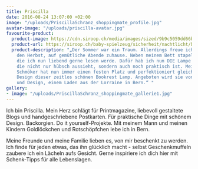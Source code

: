 ```yaml
---
title: Priscilla
date: 2016-08-24 13:07:00 +02:00
image: "/uploads/PriscillaSchranz_shoppingmate_profile.jpg"
avatar-image: "/uploads/priscilla-avatar.jpg"
favourite-product:
  product-image: https://cdn.siroop.ch/media/images/sized/9b9c5059dd66bd54651d7b6a7bb5b7cc.400x400.jpg
  product-url: https://siroop.ch/baby-spielzeug/sicherheit/nachtlicht/bookrest-lamp-led-326804?utm_source=smates&utm_medium=editorial&utm_campaign=smates_q416_priscilla&utm_content=bookrestlampe
  product-description: "„Der Sommer war ein Traum. Allerdings freue ich mich nun auf
    den Herbst, auf gemütliche Abende zuhause. Neben meinem Bett stapeln sich Bücher,
    die ich nun liebend gerne lesen werde. Dafür hab ich nun DIE Lampe gefunden. Eine,
    die nicht nur hübsch aussieht, sondern auch noch praktisch ist. Mein aktueller
    Schmöker hat nun immer einen festen Platz und perfektioniert gleichzeitig das
    Design dieser zeitlos schönen Bookrest Lamp. Angeboten wird sie von Heinzer Leuchten
    und Design, einem Laden aus der Lorraine in Bern.“ "
gallery:
- image: "/uploads/PriscillaSchranz_shoppingmate_gallerie1.jpg"
---
```


Ich bin Priscilla. Mein Herz schlägt für Printmagazine, liebevoll gestaltete Blogs und handgeschriebene Postkarten. Für praktische Dinge mit schönem Design. Backorgien. Do it yourself-Projekte. Mit meinem Mann und meinen Kindern Goldlöckchen und Rotschöpfchen lebe ich in Bern.

Meine Freunde und meine Familie lieben es, von mir beschenkt zu werden. Ich finde für jeden etwas, das ihn glücklich macht - selbst Geschenkmuffeln zaubere ich ein Lächeln aufs Gesicht. Gerne inspiriere ich dich hier mit Schenk-Tipps für alle Lebenslagen.
